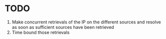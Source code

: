 # TODO


1. Make concurrent retrievals of the IP on the different sources and resolve as soon as sufficient sources have been retrieved
2. Time bound those retrievals